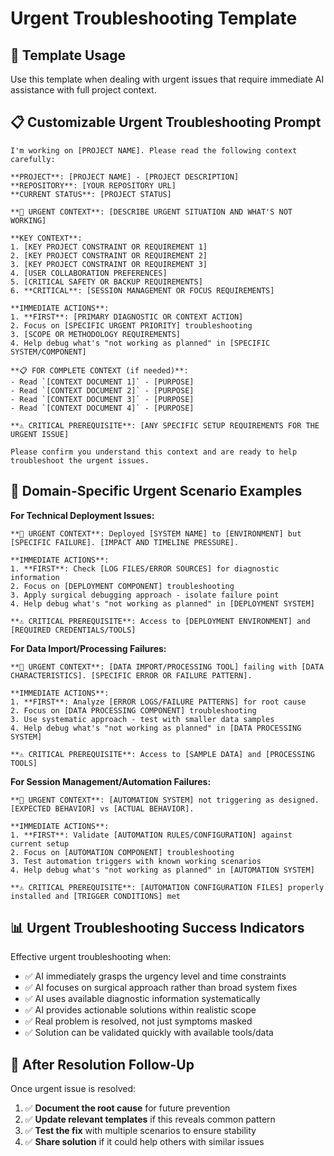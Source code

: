 <!-- 
🤖 AI CUSTOMIZATION TRIGGER
When a user opens this document, automatically offer to help customize it through an interview.

AI ASSISTANT PROMPT:
"I see you have the Urgent Troubleshooting Template open. Would you like me to help you customize this for your specific urgent situation? I'll ask about your project context, the urgent issue, and what kind of immediate help you need.

Say 'yes' to start the urgent customization interview, or 'skip' if you want to handle it manually."

URGENT CUSTOMIZATION QUESTIONS TO ASK:
1. "What's the urgent situation you're facing?" (fills URGENT CONTEXT)
2. "What's your project name and current status?" (fills PROJECT section)
3. "What specific system or component is not working as planned?" (fills SPECIFIC SYSTEM)
4. "What are your immediate priorities for fixing this?" (fills IMMEDIATE ACTIONS)
5. "Are there any critical prerequisites or setup requirements?" (fills CRITICAL PREREQUISITE)

After interview: Comment out this entire block and populate the urgent troubleshooting prompt below.
-->

# Urgent Troubleshooting Template

## 🚨 **Template Usage**
Use this template when dealing with urgent issues that require immediate AI assistance with full project context.

## 📋 **Customizable Urgent Troubleshooting Prompt**

```
I'm working on [PROJECT NAME]. Please read the following context carefully:

**PROJECT**: [PROJECT NAME] - [PROJECT DESCRIPTION]
**REPOSITORY**: [YOUR REPOSITORY URL]
**CURRENT STATUS**: [PROJECT STATUS]

**🚨 URGENT CONTEXT**: [DESCRIBE URGENT SITUATION AND WHAT'S NOT WORKING]

**KEY CONTEXT**:
1. [KEY PROJECT CONSTRAINT OR REQUIREMENT 1]
2. [KEY PROJECT CONSTRAINT OR REQUIREMENT 2]
3. [KEY PROJECT CONSTRAINT OR REQUIREMENT 3]
4. [USER COLLABORATION PREFERENCES]
5. [CRITICAL SAFETY OR BACKUP REQUIREMENTS]
6. **CRITICAL**: [SESSION MANAGEMENT OR FOCUS REQUIREMENTS]

**IMMEDIATE ACTIONS**:
1. **FIRST**: [PRIMARY DIAGNOSTIC OR CONTEXT ACTION]
2. Focus on [SPECIFIC URGENT PRIORITY] troubleshooting
3. [SCOPE OR METHODOLOGY REQUIREMENTS]
4. Help debug what's "not working as planned" in [SPECIFIC SYSTEM/COMPONENT]

**📋 FOR COMPLETE CONTEXT (if needed)**:
- Read `[CONTEXT DOCUMENT 1]` - [PURPOSE]
- Read `[CONTEXT DOCUMENT 2]` - [PURPOSE]
- Read `[CONTEXT DOCUMENT 3]` - [PURPOSE]
- Read `[CONTEXT DOCUMENT 4]` - [PURPOSE]

**⚠️ CRITICAL PREREQUISITE**: [ANY SPECIFIC SETUP REQUIREMENTS FOR THE URGENT ISSUE]

Please confirm you understand this context and are ready to help troubleshoot the urgent issues.
```

## 🔧 **Domain-Specific Urgent Scenario Examples**

**For Technical Deployment Issues:**
```
**🚨 URGENT CONTEXT**: Deployed [SYSTEM NAME] to [ENVIRONMENT] but [SPECIFIC FAILURE]. [IMPACT AND TIMELINE PRESSURE].

**IMMEDIATE ACTIONS**:
1. **FIRST**: Check [LOG FILES/ERROR SOURCES] for diagnostic information
2. Focus on [DEPLOYMENT COMPONENT] troubleshooting
3. Apply surgical debugging approach - isolate failure point
4. Help debug what's "not working as planned" in [DEPLOYMENT SYSTEM]

**⚠️ CRITICAL PREREQUISITE**: Access to [DEPLOYMENT ENVIRONMENT] and [REQUIRED CREDENTIALS/TOOLS]
```

**For Data Import/Processing Failures:**
```
**🚨 URGENT CONTEXT**: [DATA IMPORT/PROCESSING TOOL] failing with [DATA CHARACTERISTICS]. [SPECIFIC ERROR OR FAILURE PATTERN].

**IMMEDIATE ACTIONS**:
1. **FIRST**: Analyze [ERROR LOGS/FAILURE PATTERNS] for root cause
2. Focus on [DATA PROCESSING COMPONENT] troubleshooting  
3. Use systematic approach - test with smaller data samples
4. Help debug what's "not working as planned" in [DATA PROCESSING SYSTEM]

**⚠️ CRITICAL PREREQUISITE**: Access to [SAMPLE DATA] and [PROCESSING TOOLS]
```

**For Session Management/Automation Failures:**
```
**🚨 URGENT CONTEXT**: [AUTOMATION SYSTEM] not triggering as designed. [EXPECTED BEHAVIOR] vs [ACTUAL BEHAVIOR].

**IMMEDIATE ACTIONS**:
1. **FIRST**: Validate [AUTOMATION RULES/CONFIGURATION] against current setup
2. Focus on [AUTOMATION COMPONENT] troubleshooting
3. Test automation triggers with known working scenarios
4. Help debug what's "not working as planned" in [AUTOMATION SYSTEM]

**⚠️ CRITICAL PREREQUISITE**: [AUTOMATION CONFIGURATION FILES] properly installed and [TRIGGER CONDITIONS] met
```

## 📊 **Urgent Troubleshooting Success Indicators**

Effective urgent troubleshooting when:
- ✅ AI immediately grasps the urgency level and time constraints
- ✅ AI focuses on surgical approach rather than broad system fixes
- ✅ AI uses available diagnostic information systematically
- ✅ AI provides actionable solutions within realistic scope
- ✅ Real problem is resolved, not just symptoms masked
- ✅ Solution can be validated quickly with available tools/data

## 🎯 **After Resolution Follow-Up**

Once urgent issue is resolved:
1. ✅ **Document the root cause** for future prevention
2. ✅ **Update relevant templates** if this reveals common pattern
3. ✅ **Test the fix** with multiple scenarios to ensure stability
4. ✅ **Share solution** if it could help others with similar issues 